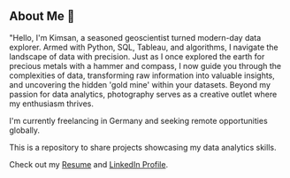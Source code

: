## About Me 👋
"Hello, I'm Kimsan, a seasoned geoscientist turned modern-day data explorer. Armed with Python, SQL, Tableau, and algorithms, I navigate the landscape of data with precision. Just as I once explored the earth for precious metals with a hammer and compass, I now guide you through the complexities of data, transforming raw information into valuable insights, and uncovering the hidden 'gold mine' within your datasets. Beyond my passion for data analytics, photography serves as a creative outlet where my enthusiasm thrives.

I'm currently freelancing in Germany and seeking remote opportunities globally.

This is a repository to share projects showcasing my data analytics skills.

Check out my [Resume](https://github.com/KimsanMak/Resume) and  [LinkedIn Profile](https://www.linkedin.com/in/kimsan-mak/).


<!--
**KimsanMak/kimsanmak** is a ✨ _special_ ✨ repository because its `README.md` (this file) appears on your GitHub profile.

Here are some ideas to get you started:

- 🔭 I’m currently working on ...
- 🌱 I’m currently learning ...
- 👯 I’m looking to collaborate on ...
- 🤔 I’m looking for help with ...
- 💬 Ask me about ...
- 📫 How to reach me: ...
- 😄 Pronouns: ...
- ⚡ Fun fact: ...
-->
